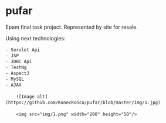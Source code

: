 # pufar
Epam final task project. Represented by site for resale. 

Using next technologies:

    - Servlet Api
    - JSP
    - JDBC Api
    - TestNg
    - AspectJ
    - MySQL
    - AJAX
      
        ![Image alt](https://github.com/KonecKonca/pufar/blob/master/img/1.jpg)
        
        <img src="img/1.png" width="200" height="50"/>

